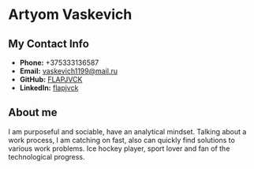 # Artyom Vaskevich

## My Contact Info
* **Phone:** +375333136587
* **Email:** vaskevich1199@mail.ru
* **GitHub:** [FLAPJVCK](https://github.com/FLAPJVCK)
* **LinkedIn:** [flapjvck](https://www.linkedin.com/in/flapjvck/)
## About me
I am purposeful and sociable, have an analytical mindset. Talking about a work process, I am catching on fast, also can quickly find solutions to various work problems. Ice hockey player, sport lover and fan of the technological progress.